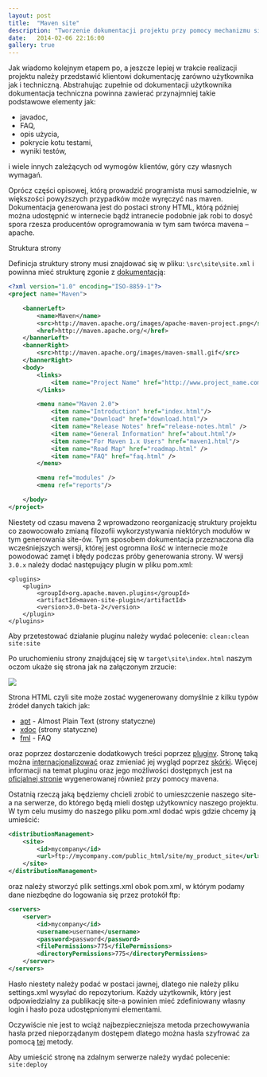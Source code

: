 ```yaml
---
layout: post
title:  "Maven site"
description: "Tworzenie dokumentacji projektu przy pomocy mechanizmu site z Mavena (in Polish)"
date:   2014-02-06 22:16:00
gallery: true
---
```


Jak wiadomo kolejnym etapem po, a jeszcze lepiej w trakcie realizacji projektu należy przedstawić klientowi dokumentację zarówno użytkownika jak i techniczną. Abstrahując zupełnie od dokumentacji użytkownika dokumentacja techniczna powinna zawierać przynajmniej takie podstawowe elementy jak:

* javadoc,
* FAQ,
* opis użycia,
* pokrycie kotu testami,
* wyniki testów,

i wiele innych zależących od wymogów klientów, góry czy własnych wymagań.

Oprócz części opisowej, którą prowadzić programista musi samodzielnie, w większości powyższych przypadków może wyręczyć nas maven. Dokumentacja generowana jest do postaci strony HTML, którą później można udostępnić w internecie bądź intranecie podobnie jak robi to dosyć spora rzesza producentów oprogramowania w tym sam twórca mavena – apache.

Struktura strony

Definicja struktury strony musi znajdować się w pliku: ```\src\site\site.xml``` i powinna mieć strukturę zgonie z [dokumentacją](http://maven.apache.org/guides/mini/guide-site.html):

```xml
<?xml version="1.0" encoding="ISO-8859-1"?>
<project name="Maven">

    <bannerLeft>
        <name>Maven</name>
        <src>http://maven.apache.org/images/apache-maven-project.png</src>
        <href>http://maven.apache.org/</href>
    </bannerLeft>
    <bannerRight>
        <src>http://maven.apache.org/images/maven-small.gif</src>
    </bannerRight>
    <body>
        <links>
            <item name="Project Name" href="http://www.project_name.company_name.com/" />
        </links>

        <menu name="Maven 2.0">
            <item name="Introduction" href="index.html"/>
            <item name="Download" href="download.html"/>
            <item name="Release Notes" href="release-notes.html" />
            <item name="General Information" href="about.html"/>
            <item name="For Maven 1.x Users" href="maven1.html"/>
            <item name="Road Map" href="roadmap.html" />
            <item name="FAQ" href="faq.html" />
        </menu>

        <menu ref="modules" />
        <menu ref="reports"/>

    </body>
</project>
```

Niestety od czasu mavena 2 wprowadzono reorganizację struktury projektu co zaowocowało zmianą filozofii wykorzystywania niektórych modułów w tym generowania site-ów. Tym sposobem dokumentacja przeznaczona dla wcześniejszych wersji, której jest ogromna ilość w internecie może powodować zamęt i błędy podczas próby generowania strony. W wersji ```3.0.x``` należy dodać następujący plugin w pliku pom.xml:

```
<plugins>
	<plugin>
		<groupId>org.apache.maven.plugins</groupId>
		<artifactId>maven-site-plugin</artifactId>
		<version>3.0-beta-2</version>
	</plugin>
</plugins>
```
Aby przetestować działanie pluginu należy wydać polecenie: ```clean:clean site:site```

Po uruchomieniu strony znajdującej się w ```target\site\index.html``` naszym oczom ukaże się strona jak na załączonym zrzucie:

<a href="{{ site.url }}/img/site_page.jpg" data-gallery>
        <img src="{{ site.url }}/img/site_page.jpg" >
</a>

Strona HTML czyli site może zostać wygenerowany domyślnie z kilku typów źródeł danych takich jak:

* [apt](http://maven.apache.org/doxia/references/apt-format.html) - Almost Plain Text (strony statyczne)
* [xdoc](http://maven.apache.org/doxia/references/xdoc-format.html) (strony statyczne)
* [fml](http://maven.apache.org/doxia/references/fml-format.html) - FAQ

oraz poprzez dostarczenie dodatkowych treści poprzez [pluginy](http://maven.apache.org/plugins/maven-site-plugin/maven-3.html). Stronę taką można [internacjonalizować](http://maven.apache.org/plugins/maven-site-plugin/i18n.html) oraz zmieniać jej wygląd poprzez [skórki](http://maven.apache.org/plugins/maven-site-plugin/examples/templatefile.html). Więcej informacji na temat pluginu oraz jego możliwości dostępnych jest na [oficjalnej stronie](http://maven.apache.org/plugins/maven-site-plugin/index.html) wygenerowanej również przy pomocy mavena.

Ostatnią rzeczą jaką będziemy chcieli zrobić to umieszczenie naszego site-a na serwerze, do którego będą mieli dostęp użytkownicy naszego projektu. W tym celu musimy do naszego pliku pom.xml dodać wpis gdzie chcemy ją umieścić:

```xml
<distributionManagement>
    <site>
        <id>mycompany</id>
        <url>ftp://mycompany.com/public_html/site/my_product_site</url>
    </site>
</distributionManagement>
 ```
oraz należy stworzyć plik settings.xml obok pom.xml, w którym podamy dane niezbędne do logowania się przez protokół ftp:

```xml
<servers>
    <server>
        <id>mycompany</id>
        <username>username</username>
        <password>password</password>
        <filePermissions>775</filePermissions>
        <directoryPermissions>775</directoryPermissions>
    </server>
</servers>
```

Hasło niestety należy podać w postaci jawnej, dlatego nie należy pliku settings.xml wysyłać do repozytorium. Każdy użytkownik, który jest odpowiedzialny za publikację site-a powinien mieć zdefiniowany własny login i hasło poza udostępnionymi elementami.

Oczywiście nie jest to wciąż najbezpieczniejsza metoda przechowywania hasła przed nieporządanym dostępem dlatego można hasła szyfrować za pomocą [tej](http://maven.apache.org/guides/mini/guide-encryption.html#How_to_encrypt_server_passwords) metody.

Aby umieścić stronę na zdalnym serwerze należy wydać polecenie: ```site:deploy```